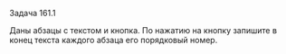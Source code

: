 Задача 161.1

Даны абзацы с текстом и кнопка. По нажатию на кнопку запишите в конец текста каждого абзаца его порядковый номер.